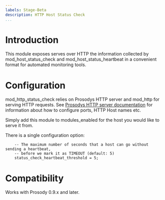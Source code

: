 ```yaml
---
labels: Stage-Beta
description: HTTP Host Status Check
...
```


Introduction
============

This module exposes serves over HTTP the information collected by mod\_host\_status\_check and
mod\_host\_status\_heartbeat in a convenient format for automated monitoring tools.

Configuration
=============

mod\_http\_status\_check relies on Prosodys HTTP server and mod\_http for
serving HTTP requests. See [Prosodys HTTP server
documentation](https://prosody.im/doc/http) for information about how to
configure ports, HTTP Host names etc.

Simply add this module to modules\_enabled for the host you would like to serve it from.

There is a single configuration option:

``` {.lua}
    -- The maximum number of seconds that a host can go without sending a heartbeat,
    -- before we mark it as TIMEOUT (default: 5)
    status_check_heartbeat_threshold = 5;
```

Compatibility
=============

Works with Prosody 0.9.x and later.
